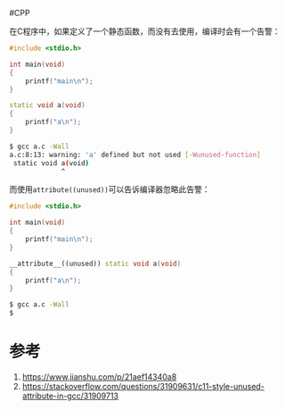 #CPP 

在C程序中，如果定义了一个静态函数，而没有去使用，编译时会有一个告警：
```cpp
#include <stdio.h>

int main(void)
{
    printf("main\n");
}

static void a(void)
{
    printf("a\n");
}
```

```bash
$ gcc a.c -Wall
a.c:8:13: warning: 'a' defined but not used [-Wunused-function]
 static void a(void)
             ^
```

而使用`attribute((unused))`可以告诉编译器忽略此告警：
```cpp
#include <stdio.h>

int main(void)
{
    printf("main\n");
}

__attribute__((unused)) static void a(void)
{
    printf("a\n");
}
```

```bash
$ gcc a.c -Wall
$
```

#  参考
1. https://www.jianshu.com/p/21aef14340a8
2. https://stackoverflow.com/questions/31909631/c11-style-unused-attribute-in-gcc/31909713